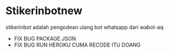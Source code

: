 # Stikerinbotnew
stikerinbot adalah pengodean ulang bot whatsapp dari wabot-aq

* FIX BUG PACKAGE.JSON
* FIX BUG RUN HEROKU
CUMA RECODE ITU DOANG

